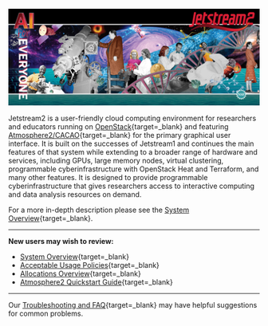 ![Jetstream2 Panel Art](images/JS2-banner.png)

Jetstream2 is a user-friendly cloud computing environment for researchers and educators running on [OpenStack](https://www.openstack.org/){target=_blank} and featuring [Atmosphere2/CACAO](https://gitlab.com/cyverse/cacao/-/blob/master/README.md){target=_blank} for the primary graphical user interface. It is built on the successes of Jetstream1 and continues the main features of that system while extending to a broader range of hardware and services, including GPUs, large memory nodes, virtual clustering, programmable cyberinfrastructure with OpenStack Heat and Terraform, and many other features. It is designed to provide programmable cyberinfrastructure that gives researchers access to interactive computing and data analysis resources on demand.

For a more in-depth description please see the [System Overview](overview/overview-doc.md){target=_blank}.

---
**New users may wish to review:**

* [System Overview](overview/overview-doc.md){target=_blank}
* [Acceptable Usage Policies](general/policies.md){target=_blank}
* [Allocations Overview](alloc/overview.md){target=_blank}
* [Atmosphere2 Quickstart Guide](ui/atmo/quick.md){target=_blank}

---
Our [Troubleshooting and FAQ](faq/trouble.md){target=_blank} may have helpful suggestions for common problems.
